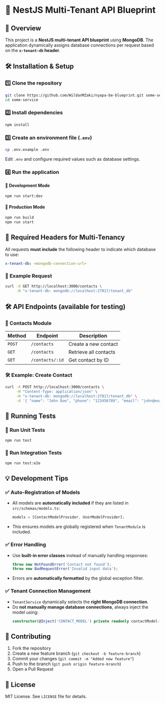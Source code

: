 # 🚀 NestJS Multi-Tenant API Blueprint

## 📖 Overview

This project is a **NestJS multi-tenant API blueprint** using **MongoDB**. The application dynamically assigns database connections per request based on the **`x-tenant-db` header**.

## 🛠 Installation & Setup

### 1️⃣ **Clone the repository**

```sh
git clone https://github.com/WildanMZaki/nyapa-be-blueprint.git some-service
cd some-service
```

### 2️⃣ **Install dependencies**

```sh
npm install
```

### 3️⃣ **Create an environment file** (`.env`)

```sh
cp .env.example .env
```

Edit `.env` and configure required values such as database settings.

### 4️⃣ **Run the application**

#### 🔹 Development Mode

```sh
npm run start:dev
```

#### 🔹 Production Mode

```sh
npm run build
npm run start
```

## 📌 **Required Headers for Multi-Tenancy**

All requests **must include** the following header to indicate which database to use:

```yaml
x-tenant-db: <mongodb-connection-url>
```

### 🔹 **Example Request**

```sh
curl -X GET http://localhost:3000/contacts \
     -H "x-tenant-db: mongodb://localhost:27017/tenant_db"
```

## 🛠 **API Endpoints (available for testing)**

### 📍 Contacts Module

| Method | Endpoint        | Description           |
| ------ | --------------- | --------------------- |
| `POST` | `/contacts`     | Create a new contact  |
| `GET`  | `/contacts`     | Retrieve all contacts |
| `GET`  | `/contacts/:id` | Get contact by ID     |

### 🛠 **Example: Create Contact**

```sh
curl -X POST http://localhost:3000/contacts \
     -H "Content-Type: application/json" \
     -H "x-tenant-db: mongodb://localhost:27017/tenant_db" \
     -d '{ "name": "John Doe", "phone": "123456789", "email": "john@example.com" }'
```

## 🧪 **Running Tests**

### 🔹 **Run Unit Tests**

```sh
npm run test
```

### 🔹 **Run Integration Tests**

```sh
npm run test:e2e
```

## 💡 **Development Tips**

### ✅ **Auto-Registration of Models**

- All models are **automatically included** if they are listed in `src/schemas/models.ts`:
  ```ts
  models = [ContactModelProvider, UserModelProvider];
  ```
- This ensures models are globally registered when `TenantModule` is included.

### ✅ **Error Handling**

- Use **built-in error classes** instead of manually handling responses:
  ```ts
  throw new NotFoundError('Contact not found');
  throw new BadRequestError('Invalid input data');
  ```
- Errors are **automatically formatted** by the global exception filter.

### ✅ **Tenant Connection Management**

- `TenantService` dynamically selects the **right MongoDB connection**.
- Do **not manually manage database connections**, always inject the model using:
  ```ts
  constructor(@Inject('CONTACT_MODEL') private readonly contactModel: ContactModel) {}
  ```

## 👥 **Contributing**

1. Fork the repository
2. Create a new feature branch (`git checkout -b feature-branch`)
3. Commit your changes (`git commit -m "Added new feature"`)
4. Push to the branch (`git push origin feature-branch`)
5. Open a Pull Request

## 📜 **License**

MIT License. See `LICENSE` file for details.
